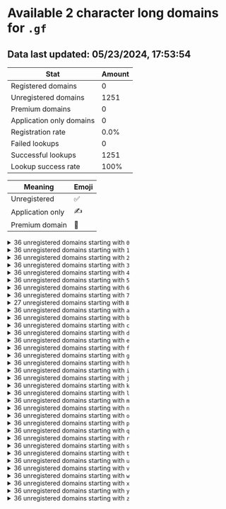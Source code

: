 # Available 2 character long domains for `.gf`

## Data last updated: 05/23/2024, 17:53:54

|Stat|Amount|
|--|--|
|Registered domains|0|
|Unregistered domains|1251|
|Premium domains|0|
|Application only domains|0|
|Registration rate|0.0%|
|Failed lookups|0|
|Successful lookups|1251|
|Lookup success rate|100%|


|Meaning|Emoji|
|--|--|
|Unregistered|:white_check_mark:|
|Application only|:writing_hand:|
|Premium domain|:gem:|

<details>
<summary>36 unregistered domains starting with <bold><code>0</code></bold></summary>

|Type|Domain|
|--|--|
|:white_check_mark:|`00.gf`|
|:white_check_mark:|`01.gf`|
|:white_check_mark:|`02.gf`|
|:white_check_mark:|`03.gf`|
|:white_check_mark:|`04.gf`|
|:white_check_mark:|`05.gf`|
|:white_check_mark:|`06.gf`|
|:white_check_mark:|`07.gf`|
|:white_check_mark:|`08.gf`|
|:white_check_mark:|`09.gf`|
|:white_check_mark:|`0a.gf`|
|:white_check_mark:|`0b.gf`|
|:white_check_mark:|`0c.gf`|
|:white_check_mark:|`0d.gf`|
|:white_check_mark:|`0e.gf`|
|:white_check_mark:|`0f.gf`|
|:white_check_mark:|`0g.gf`|
|:white_check_mark:|`0h.gf`|
|:white_check_mark:|`0i.gf`|
|:white_check_mark:|`0j.gf`|
|:white_check_mark:|`0k.gf`|
|:white_check_mark:|`0l.gf`|
|:white_check_mark:|`0m.gf`|
|:white_check_mark:|`0n.gf`|
|:white_check_mark:|`0o.gf`|
|:white_check_mark:|`0p.gf`|
|:white_check_mark:|`0q.gf`|
|:white_check_mark:|`0r.gf`|
|:white_check_mark:|`0s.gf`|
|:white_check_mark:|`0t.gf`|
|:white_check_mark:|`0u.gf`|
|:white_check_mark:|`0v.gf`|
|:white_check_mark:|`0w.gf`|
|:white_check_mark:|`0x.gf`|
|:white_check_mark:|`0y.gf`|
|:white_check_mark:|`0z.gf`|
</details>
<details>
<summary>36 unregistered domains starting with <bold><code>1</code></bold></summary>

|Type|Domain|
|--|--|
|:white_check_mark:|`10.gf`|
|:white_check_mark:|`11.gf`|
|:white_check_mark:|`12.gf`|
|:white_check_mark:|`13.gf`|
|:white_check_mark:|`14.gf`|
|:white_check_mark:|`15.gf`|
|:white_check_mark:|`16.gf`|
|:white_check_mark:|`17.gf`|
|:white_check_mark:|`18.gf`|
|:white_check_mark:|`19.gf`|
|:white_check_mark:|`1a.gf`|
|:white_check_mark:|`1b.gf`|
|:white_check_mark:|`1c.gf`|
|:white_check_mark:|`1d.gf`|
|:white_check_mark:|`1e.gf`|
|:white_check_mark:|`1f.gf`|
|:white_check_mark:|`1g.gf`|
|:white_check_mark:|`1h.gf`|
|:white_check_mark:|`1i.gf`|
|:white_check_mark:|`1j.gf`|
|:white_check_mark:|`1k.gf`|
|:white_check_mark:|`1l.gf`|
|:white_check_mark:|`1m.gf`|
|:white_check_mark:|`1n.gf`|
|:white_check_mark:|`1o.gf`|
|:white_check_mark:|`1p.gf`|
|:white_check_mark:|`1q.gf`|
|:white_check_mark:|`1r.gf`|
|:white_check_mark:|`1s.gf`|
|:white_check_mark:|`1t.gf`|
|:white_check_mark:|`1u.gf`|
|:white_check_mark:|`1v.gf`|
|:white_check_mark:|`1w.gf`|
|:white_check_mark:|`1x.gf`|
|:white_check_mark:|`1y.gf`|
|:white_check_mark:|`1z.gf`|
</details>
<details>
<summary>36 unregistered domains starting with <bold><code>2</code></bold></summary>

|Type|Domain|
|--|--|
|:white_check_mark:|`20.gf`|
|:white_check_mark:|`21.gf`|
|:white_check_mark:|`22.gf`|
|:white_check_mark:|`23.gf`|
|:white_check_mark:|`24.gf`|
|:white_check_mark:|`25.gf`|
|:white_check_mark:|`26.gf`|
|:white_check_mark:|`27.gf`|
|:white_check_mark:|`28.gf`|
|:white_check_mark:|`29.gf`|
|:white_check_mark:|`2a.gf`|
|:white_check_mark:|`2b.gf`|
|:white_check_mark:|`2c.gf`|
|:white_check_mark:|`2d.gf`|
|:white_check_mark:|`2e.gf`|
|:white_check_mark:|`2f.gf`|
|:white_check_mark:|`2g.gf`|
|:white_check_mark:|`2h.gf`|
|:white_check_mark:|`2i.gf`|
|:white_check_mark:|`2j.gf`|
|:white_check_mark:|`2k.gf`|
|:white_check_mark:|`2l.gf`|
|:white_check_mark:|`2m.gf`|
|:white_check_mark:|`2n.gf`|
|:white_check_mark:|`2o.gf`|
|:white_check_mark:|`2p.gf`|
|:white_check_mark:|`2q.gf`|
|:white_check_mark:|`2r.gf`|
|:white_check_mark:|`2s.gf`|
|:white_check_mark:|`2t.gf`|
|:white_check_mark:|`2u.gf`|
|:white_check_mark:|`2v.gf`|
|:white_check_mark:|`2w.gf`|
|:white_check_mark:|`2x.gf`|
|:white_check_mark:|`2y.gf`|
|:white_check_mark:|`2z.gf`|
</details>
<details>
<summary>36 unregistered domains starting with <bold><code>3</code></bold></summary>

|Type|Domain|
|--|--|
|:white_check_mark:|`30.gf`|
|:white_check_mark:|`31.gf`|
|:white_check_mark:|`32.gf`|
|:white_check_mark:|`33.gf`|
|:white_check_mark:|`34.gf`|
|:white_check_mark:|`35.gf`|
|:white_check_mark:|`36.gf`|
|:white_check_mark:|`37.gf`|
|:white_check_mark:|`38.gf`|
|:white_check_mark:|`39.gf`|
|:white_check_mark:|`3a.gf`|
|:white_check_mark:|`3b.gf`|
|:white_check_mark:|`3c.gf`|
|:white_check_mark:|`3d.gf`|
|:white_check_mark:|`3e.gf`|
|:white_check_mark:|`3f.gf`|
|:white_check_mark:|`3g.gf`|
|:white_check_mark:|`3h.gf`|
|:white_check_mark:|`3i.gf`|
|:white_check_mark:|`3j.gf`|
|:white_check_mark:|`3k.gf`|
|:white_check_mark:|`3l.gf`|
|:white_check_mark:|`3m.gf`|
|:white_check_mark:|`3n.gf`|
|:white_check_mark:|`3o.gf`|
|:white_check_mark:|`3p.gf`|
|:white_check_mark:|`3q.gf`|
|:white_check_mark:|`3r.gf`|
|:white_check_mark:|`3s.gf`|
|:white_check_mark:|`3t.gf`|
|:white_check_mark:|`3u.gf`|
|:white_check_mark:|`3v.gf`|
|:white_check_mark:|`3w.gf`|
|:white_check_mark:|`3x.gf`|
|:white_check_mark:|`3y.gf`|
|:white_check_mark:|`3z.gf`|
</details>
<details>
<summary>36 unregistered domains starting with <bold><code>4</code></bold></summary>

|Type|Domain|
|--|--|
|:white_check_mark:|`40.gf`|
|:white_check_mark:|`41.gf`|
|:white_check_mark:|`42.gf`|
|:white_check_mark:|`43.gf`|
|:white_check_mark:|`44.gf`|
|:white_check_mark:|`45.gf`|
|:white_check_mark:|`46.gf`|
|:white_check_mark:|`47.gf`|
|:white_check_mark:|`48.gf`|
|:white_check_mark:|`49.gf`|
|:white_check_mark:|`4a.gf`|
|:white_check_mark:|`4b.gf`|
|:white_check_mark:|`4c.gf`|
|:white_check_mark:|`4d.gf`|
|:white_check_mark:|`4e.gf`|
|:white_check_mark:|`4f.gf`|
|:white_check_mark:|`4g.gf`|
|:white_check_mark:|`4h.gf`|
|:white_check_mark:|`4i.gf`|
|:white_check_mark:|`4j.gf`|
|:white_check_mark:|`4k.gf`|
|:white_check_mark:|`4l.gf`|
|:white_check_mark:|`4m.gf`|
|:white_check_mark:|`4n.gf`|
|:white_check_mark:|`4o.gf`|
|:white_check_mark:|`4p.gf`|
|:white_check_mark:|`4q.gf`|
|:white_check_mark:|`4r.gf`|
|:white_check_mark:|`4s.gf`|
|:white_check_mark:|`4t.gf`|
|:white_check_mark:|`4u.gf`|
|:white_check_mark:|`4v.gf`|
|:white_check_mark:|`4w.gf`|
|:white_check_mark:|`4x.gf`|
|:white_check_mark:|`4y.gf`|
|:white_check_mark:|`4z.gf`|
</details>
<details>
<summary>36 unregistered domains starting with <bold><code>5</code></bold></summary>

|Type|Domain|
|--|--|
|:white_check_mark:|`50.gf`|
|:white_check_mark:|`51.gf`|
|:white_check_mark:|`52.gf`|
|:white_check_mark:|`53.gf`|
|:white_check_mark:|`54.gf`|
|:white_check_mark:|`55.gf`|
|:white_check_mark:|`56.gf`|
|:white_check_mark:|`57.gf`|
|:white_check_mark:|`58.gf`|
|:white_check_mark:|`59.gf`|
|:white_check_mark:|`5a.gf`|
|:white_check_mark:|`5b.gf`|
|:white_check_mark:|`5c.gf`|
|:white_check_mark:|`5d.gf`|
|:white_check_mark:|`5e.gf`|
|:white_check_mark:|`5f.gf`|
|:white_check_mark:|`5g.gf`|
|:white_check_mark:|`5h.gf`|
|:white_check_mark:|`5i.gf`|
|:white_check_mark:|`5j.gf`|
|:white_check_mark:|`5k.gf`|
|:white_check_mark:|`5l.gf`|
|:white_check_mark:|`5m.gf`|
|:white_check_mark:|`5n.gf`|
|:white_check_mark:|`5o.gf`|
|:white_check_mark:|`5p.gf`|
|:white_check_mark:|`5q.gf`|
|:white_check_mark:|`5r.gf`|
|:white_check_mark:|`5s.gf`|
|:white_check_mark:|`5t.gf`|
|:white_check_mark:|`5u.gf`|
|:white_check_mark:|`5v.gf`|
|:white_check_mark:|`5w.gf`|
|:white_check_mark:|`5x.gf`|
|:white_check_mark:|`5y.gf`|
|:white_check_mark:|`5z.gf`|
</details>
<details>
<summary>36 unregistered domains starting with <bold><code>6</code></bold></summary>

|Type|Domain|
|--|--|
|:white_check_mark:|`60.gf`|
|:white_check_mark:|`61.gf`|
|:white_check_mark:|`62.gf`|
|:white_check_mark:|`63.gf`|
|:white_check_mark:|`64.gf`|
|:white_check_mark:|`65.gf`|
|:white_check_mark:|`66.gf`|
|:white_check_mark:|`67.gf`|
|:white_check_mark:|`68.gf`|
|:white_check_mark:|`69.gf`|
|:white_check_mark:|`6a.gf`|
|:white_check_mark:|`6b.gf`|
|:white_check_mark:|`6c.gf`|
|:white_check_mark:|`6d.gf`|
|:white_check_mark:|`6e.gf`|
|:white_check_mark:|`6f.gf`|
|:white_check_mark:|`6g.gf`|
|:white_check_mark:|`6h.gf`|
|:white_check_mark:|`6i.gf`|
|:white_check_mark:|`6j.gf`|
|:white_check_mark:|`6k.gf`|
|:white_check_mark:|`6l.gf`|
|:white_check_mark:|`6m.gf`|
|:white_check_mark:|`6n.gf`|
|:white_check_mark:|`6o.gf`|
|:white_check_mark:|`6p.gf`|
|:white_check_mark:|`6q.gf`|
|:white_check_mark:|`6r.gf`|
|:white_check_mark:|`6s.gf`|
|:white_check_mark:|`6t.gf`|
|:white_check_mark:|`6u.gf`|
|:white_check_mark:|`6v.gf`|
|:white_check_mark:|`6w.gf`|
|:white_check_mark:|`6x.gf`|
|:white_check_mark:|`6y.gf`|
|:white_check_mark:|`6z.gf`|
</details>
<details>
<summary>36 unregistered domains starting with <bold><code>7</code></bold></summary>

|Type|Domain|
|--|--|
|:white_check_mark:|`70.gf`|
|:white_check_mark:|`71.gf`|
|:white_check_mark:|`72.gf`|
|:white_check_mark:|`73.gf`|
|:white_check_mark:|`74.gf`|
|:white_check_mark:|`75.gf`|
|:white_check_mark:|`76.gf`|
|:white_check_mark:|`77.gf`|
|:white_check_mark:|`78.gf`|
|:white_check_mark:|`79.gf`|
|:white_check_mark:|`7a.gf`|
|:white_check_mark:|`7b.gf`|
|:white_check_mark:|`7c.gf`|
|:white_check_mark:|`7d.gf`|
|:white_check_mark:|`7e.gf`|
|:white_check_mark:|`7f.gf`|
|:white_check_mark:|`7g.gf`|
|:white_check_mark:|`7h.gf`|
|:white_check_mark:|`7i.gf`|
|:white_check_mark:|`7j.gf`|
|:white_check_mark:|`7k.gf`|
|:white_check_mark:|`7l.gf`|
|:white_check_mark:|`7m.gf`|
|:white_check_mark:|`7n.gf`|
|:white_check_mark:|`7o.gf`|
|:white_check_mark:|`7p.gf`|
|:white_check_mark:|`7q.gf`|
|:white_check_mark:|`7r.gf`|
|:white_check_mark:|`7s.gf`|
|:white_check_mark:|`7t.gf`|
|:white_check_mark:|`7u.gf`|
|:white_check_mark:|`7v.gf`|
|:white_check_mark:|`7w.gf`|
|:white_check_mark:|`7x.gf`|
|:white_check_mark:|`7y.gf`|
|:white_check_mark:|`7z.gf`|
</details>
<details>
<summary>27 unregistered domains starting with <bold><code>8</code></bold></summary>

|Type|Domain|
|--|--|
|:white_check_mark:|`80.gf`|
|:white_check_mark:|`8a.gf`|
|:white_check_mark:|`8b.gf`|
|:white_check_mark:|`8c.gf`|
|:white_check_mark:|`8d.gf`|
|:white_check_mark:|`8e.gf`|
|:white_check_mark:|`8f.gf`|
|:white_check_mark:|`8g.gf`|
|:white_check_mark:|`8h.gf`|
|:white_check_mark:|`8i.gf`|
|:white_check_mark:|`8j.gf`|
|:white_check_mark:|`8k.gf`|
|:white_check_mark:|`8l.gf`|
|:white_check_mark:|`8m.gf`|
|:white_check_mark:|`8n.gf`|
|:white_check_mark:|`8o.gf`|
|:white_check_mark:|`8p.gf`|
|:white_check_mark:|`8q.gf`|
|:white_check_mark:|`8r.gf`|
|:white_check_mark:|`8s.gf`|
|:white_check_mark:|`8t.gf`|
|:white_check_mark:|`8u.gf`|
|:white_check_mark:|`8v.gf`|
|:white_check_mark:|`8w.gf`|
|:white_check_mark:|`8x.gf`|
|:white_check_mark:|`8y.gf`|
|:white_check_mark:|`8z.gf`|
</details>
<details>
<summary>36 unregistered domains starting with <bold><code>a</code></bold></summary>

|Type|Domain|
|--|--|
|:white_check_mark:|`a0.gf`|
|:white_check_mark:|`a1.gf`|
|:white_check_mark:|`a2.gf`|
|:white_check_mark:|`a3.gf`|
|:white_check_mark:|`a4.gf`|
|:white_check_mark:|`a5.gf`|
|:white_check_mark:|`a6.gf`|
|:white_check_mark:|`a7.gf`|
|:white_check_mark:|`a8.gf`|
|:white_check_mark:|`a9.gf`|
|:white_check_mark:|`aa.gf`|
|:white_check_mark:|`ab.gf`|
|:white_check_mark:|`ac.gf`|
|:white_check_mark:|`ad.gf`|
|:white_check_mark:|`ae.gf`|
|:white_check_mark:|`af.gf`|
|:white_check_mark:|`ag.gf`|
|:white_check_mark:|`ah.gf`|
|:white_check_mark:|`ai.gf`|
|:white_check_mark:|`aj.gf`|
|:white_check_mark:|`ak.gf`|
|:white_check_mark:|`al.gf`|
|:white_check_mark:|`am.gf`|
|:white_check_mark:|`an.gf`|
|:white_check_mark:|`ao.gf`|
|:white_check_mark:|`ap.gf`|
|:white_check_mark:|`aq.gf`|
|:white_check_mark:|`ar.gf`|
|:white_check_mark:|`as.gf`|
|:white_check_mark:|`at.gf`|
|:white_check_mark:|`au.gf`|
|:white_check_mark:|`av.gf`|
|:white_check_mark:|`aw.gf`|
|:white_check_mark:|`ax.gf`|
|:white_check_mark:|`ay.gf`|
|:white_check_mark:|`az.gf`|
</details>
<details>
<summary>36 unregistered domains starting with <bold><code>b</code></bold></summary>

|Type|Domain|
|--|--|
|:white_check_mark:|`b0.gf`|
|:white_check_mark:|`b1.gf`|
|:white_check_mark:|`b2.gf`|
|:white_check_mark:|`b3.gf`|
|:white_check_mark:|`b4.gf`|
|:white_check_mark:|`b5.gf`|
|:white_check_mark:|`b6.gf`|
|:white_check_mark:|`b7.gf`|
|:white_check_mark:|`b8.gf`|
|:white_check_mark:|`b9.gf`|
|:white_check_mark:|`ba.gf`|
|:white_check_mark:|`bb.gf`|
|:white_check_mark:|`bc.gf`|
|:white_check_mark:|`bd.gf`|
|:white_check_mark:|`be.gf`|
|:white_check_mark:|`bf.gf`|
|:white_check_mark:|`bg.gf`|
|:white_check_mark:|`bh.gf`|
|:white_check_mark:|`bi.gf`|
|:white_check_mark:|`bj.gf`|
|:white_check_mark:|`bk.gf`|
|:white_check_mark:|`bl.gf`|
|:white_check_mark:|`bm.gf`|
|:white_check_mark:|`bn.gf`|
|:white_check_mark:|`bo.gf`|
|:white_check_mark:|`bp.gf`|
|:white_check_mark:|`bq.gf`|
|:white_check_mark:|`br.gf`|
|:white_check_mark:|`bs.gf`|
|:white_check_mark:|`bt.gf`|
|:white_check_mark:|`bu.gf`|
|:white_check_mark:|`bv.gf`|
|:white_check_mark:|`bw.gf`|
|:white_check_mark:|`bx.gf`|
|:white_check_mark:|`by.gf`|
|:white_check_mark:|`bz.gf`|
</details>
<details>
<summary>36 unregistered domains starting with <bold><code>c</code></bold></summary>

|Type|Domain|
|--|--|
|:white_check_mark:|`c0.gf`|
|:white_check_mark:|`c1.gf`|
|:white_check_mark:|`c2.gf`|
|:white_check_mark:|`c3.gf`|
|:white_check_mark:|`c4.gf`|
|:white_check_mark:|`c5.gf`|
|:white_check_mark:|`c6.gf`|
|:white_check_mark:|`c7.gf`|
|:white_check_mark:|`c8.gf`|
|:white_check_mark:|`c9.gf`|
|:white_check_mark:|`ca.gf`|
|:white_check_mark:|`cb.gf`|
|:white_check_mark:|`cc.gf`|
|:white_check_mark:|`cd.gf`|
|:white_check_mark:|`ce.gf`|
|:white_check_mark:|`cf.gf`|
|:white_check_mark:|`cg.gf`|
|:white_check_mark:|`ch.gf`|
|:white_check_mark:|`ci.gf`|
|:white_check_mark:|`cj.gf`|
|:white_check_mark:|`ck.gf`|
|:white_check_mark:|`cl.gf`|
|:white_check_mark:|`cm.gf`|
|:white_check_mark:|`cn.gf`|
|:white_check_mark:|`co.gf`|
|:white_check_mark:|`cp.gf`|
|:white_check_mark:|`cq.gf`|
|:white_check_mark:|`cr.gf`|
|:white_check_mark:|`cs.gf`|
|:white_check_mark:|`ct.gf`|
|:white_check_mark:|`cu.gf`|
|:white_check_mark:|`cv.gf`|
|:white_check_mark:|`cw.gf`|
|:white_check_mark:|`cx.gf`|
|:white_check_mark:|`cy.gf`|
|:white_check_mark:|`cz.gf`|
</details>
<details>
<summary>36 unregistered domains starting with <bold><code>d</code></bold></summary>

|Type|Domain|
|--|--|
|:white_check_mark:|`d0.gf`|
|:white_check_mark:|`d1.gf`|
|:white_check_mark:|`d2.gf`|
|:white_check_mark:|`d3.gf`|
|:white_check_mark:|`d4.gf`|
|:white_check_mark:|`d5.gf`|
|:white_check_mark:|`d6.gf`|
|:white_check_mark:|`d7.gf`|
|:white_check_mark:|`d8.gf`|
|:white_check_mark:|`d9.gf`|
|:white_check_mark:|`da.gf`|
|:white_check_mark:|`db.gf`|
|:white_check_mark:|`dc.gf`|
|:white_check_mark:|`dd.gf`|
|:white_check_mark:|`de.gf`|
|:white_check_mark:|`df.gf`|
|:white_check_mark:|`dg.gf`|
|:white_check_mark:|`dh.gf`|
|:white_check_mark:|`di.gf`|
|:white_check_mark:|`dj.gf`|
|:white_check_mark:|`dk.gf`|
|:white_check_mark:|`dl.gf`|
|:white_check_mark:|`dm.gf`|
|:white_check_mark:|`dn.gf`|
|:white_check_mark:|`do.gf`|
|:white_check_mark:|`dp.gf`|
|:white_check_mark:|`dq.gf`|
|:white_check_mark:|`dr.gf`|
|:white_check_mark:|`ds.gf`|
|:white_check_mark:|`dt.gf`|
|:white_check_mark:|`du.gf`|
|:white_check_mark:|`dv.gf`|
|:white_check_mark:|`dw.gf`|
|:white_check_mark:|`dx.gf`|
|:white_check_mark:|`dy.gf`|
|:white_check_mark:|`dz.gf`|
</details>
<details>
<summary>36 unregistered domains starting with <bold><code>e</code></bold></summary>

|Type|Domain|
|--|--|
|:white_check_mark:|`e0.gf`|
|:white_check_mark:|`e1.gf`|
|:white_check_mark:|`e2.gf`|
|:white_check_mark:|`e3.gf`|
|:white_check_mark:|`e4.gf`|
|:white_check_mark:|`e5.gf`|
|:white_check_mark:|`e6.gf`|
|:white_check_mark:|`e7.gf`|
|:white_check_mark:|`e8.gf`|
|:white_check_mark:|`e9.gf`|
|:white_check_mark:|`ea.gf`|
|:white_check_mark:|`eb.gf`|
|:white_check_mark:|`ec.gf`|
|:white_check_mark:|`ed.gf`|
|:white_check_mark:|`ee.gf`|
|:white_check_mark:|`ef.gf`|
|:white_check_mark:|`eg.gf`|
|:white_check_mark:|`eh.gf`|
|:white_check_mark:|`ei.gf`|
|:white_check_mark:|`ej.gf`|
|:white_check_mark:|`ek.gf`|
|:white_check_mark:|`el.gf`|
|:white_check_mark:|`em.gf`|
|:white_check_mark:|`en.gf`|
|:white_check_mark:|`eo.gf`|
|:white_check_mark:|`ep.gf`|
|:white_check_mark:|`eq.gf`|
|:white_check_mark:|`er.gf`|
|:white_check_mark:|`es.gf`|
|:white_check_mark:|`et.gf`|
|:white_check_mark:|`eu.gf`|
|:white_check_mark:|`ev.gf`|
|:white_check_mark:|`ew.gf`|
|:white_check_mark:|`ex.gf`|
|:white_check_mark:|`ey.gf`|
|:white_check_mark:|`ez.gf`|
</details>
<details>
<summary>36 unregistered domains starting with <bold><code>f</code></bold></summary>

|Type|Domain|
|--|--|
|:white_check_mark:|`f0.gf`|
|:white_check_mark:|`f1.gf`|
|:white_check_mark:|`f2.gf`|
|:white_check_mark:|`f3.gf`|
|:white_check_mark:|`f4.gf`|
|:white_check_mark:|`f5.gf`|
|:white_check_mark:|`f6.gf`|
|:white_check_mark:|`f7.gf`|
|:white_check_mark:|`f8.gf`|
|:white_check_mark:|`f9.gf`|
|:white_check_mark:|`fa.gf`|
|:white_check_mark:|`fb.gf`|
|:white_check_mark:|`fc.gf`|
|:white_check_mark:|`fd.gf`|
|:white_check_mark:|`fe.gf`|
|:white_check_mark:|`ff.gf`|
|:white_check_mark:|`fg.gf`|
|:white_check_mark:|`fh.gf`|
|:white_check_mark:|`fi.gf`|
|:white_check_mark:|`fj.gf`|
|:white_check_mark:|`fk.gf`|
|:white_check_mark:|`fl.gf`|
|:white_check_mark:|`fm.gf`|
|:white_check_mark:|`fn.gf`|
|:white_check_mark:|`fo.gf`|
|:white_check_mark:|`fp.gf`|
|:white_check_mark:|`fq.gf`|
|:white_check_mark:|`fr.gf`|
|:white_check_mark:|`fs.gf`|
|:white_check_mark:|`ft.gf`|
|:white_check_mark:|`fu.gf`|
|:white_check_mark:|`fv.gf`|
|:white_check_mark:|`fw.gf`|
|:white_check_mark:|`fx.gf`|
|:white_check_mark:|`fy.gf`|
|:white_check_mark:|`fz.gf`|
</details>
<details>
<summary>36 unregistered domains starting with <bold><code>g</code></bold></summary>

|Type|Domain|
|--|--|
|:white_check_mark:|`g0.gf`|
|:white_check_mark:|`g1.gf`|
|:white_check_mark:|`g2.gf`|
|:white_check_mark:|`g3.gf`|
|:white_check_mark:|`g4.gf`|
|:white_check_mark:|`g5.gf`|
|:white_check_mark:|`g6.gf`|
|:white_check_mark:|`g7.gf`|
|:white_check_mark:|`g8.gf`|
|:white_check_mark:|`g9.gf`|
|:white_check_mark:|`ga.gf`|
|:white_check_mark:|`gb.gf`|
|:white_check_mark:|`gc.gf`|
|:white_check_mark:|`gd.gf`|
|:white_check_mark:|`ge.gf`|
|:white_check_mark:|`gf.gf`|
|:white_check_mark:|`gg.gf`|
|:white_check_mark:|`gh.gf`|
|:white_check_mark:|`gi.gf`|
|:white_check_mark:|`gj.gf`|
|:white_check_mark:|`gk.gf`|
|:white_check_mark:|`gl.gf`|
|:white_check_mark:|`gm.gf`|
|:white_check_mark:|`gn.gf`|
|:white_check_mark:|`go.gf`|
|:white_check_mark:|`gp.gf`|
|:white_check_mark:|`gq.gf`|
|:white_check_mark:|`gr.gf`|
|:white_check_mark:|`gs.gf`|
|:white_check_mark:|`gt.gf`|
|:white_check_mark:|`gu.gf`|
|:white_check_mark:|`gv.gf`|
|:white_check_mark:|`gw.gf`|
|:white_check_mark:|`gx.gf`|
|:white_check_mark:|`gy.gf`|
|:white_check_mark:|`gz.gf`|
</details>
<details>
<summary>36 unregistered domains starting with <bold><code>h</code></bold></summary>

|Type|Domain|
|--|--|
|:white_check_mark:|`h0.gf`|
|:white_check_mark:|`h1.gf`|
|:white_check_mark:|`h2.gf`|
|:white_check_mark:|`h3.gf`|
|:white_check_mark:|`h4.gf`|
|:white_check_mark:|`h5.gf`|
|:white_check_mark:|`h6.gf`|
|:white_check_mark:|`h7.gf`|
|:white_check_mark:|`h8.gf`|
|:white_check_mark:|`h9.gf`|
|:white_check_mark:|`ha.gf`|
|:white_check_mark:|`hb.gf`|
|:white_check_mark:|`hc.gf`|
|:white_check_mark:|`hd.gf`|
|:white_check_mark:|`he.gf`|
|:white_check_mark:|`hf.gf`|
|:white_check_mark:|`hg.gf`|
|:white_check_mark:|`hh.gf`|
|:white_check_mark:|`hi.gf`|
|:white_check_mark:|`hj.gf`|
|:white_check_mark:|`hk.gf`|
|:white_check_mark:|`hl.gf`|
|:white_check_mark:|`hm.gf`|
|:white_check_mark:|`hn.gf`|
|:white_check_mark:|`ho.gf`|
|:white_check_mark:|`hp.gf`|
|:white_check_mark:|`hq.gf`|
|:white_check_mark:|`hr.gf`|
|:white_check_mark:|`hs.gf`|
|:white_check_mark:|`ht.gf`|
|:white_check_mark:|`hu.gf`|
|:white_check_mark:|`hv.gf`|
|:white_check_mark:|`hw.gf`|
|:white_check_mark:|`hx.gf`|
|:white_check_mark:|`hy.gf`|
|:white_check_mark:|`hz.gf`|
</details>
<details>
<summary>36 unregistered domains starting with <bold><code>i</code></bold></summary>

|Type|Domain|
|--|--|
|:white_check_mark:|`i0.gf`|
|:white_check_mark:|`i1.gf`|
|:white_check_mark:|`i2.gf`|
|:white_check_mark:|`i3.gf`|
|:white_check_mark:|`i4.gf`|
|:white_check_mark:|`i5.gf`|
|:white_check_mark:|`i6.gf`|
|:white_check_mark:|`i7.gf`|
|:white_check_mark:|`i8.gf`|
|:white_check_mark:|`i9.gf`|
|:white_check_mark:|`ia.gf`|
|:white_check_mark:|`ib.gf`|
|:white_check_mark:|`ic.gf`|
|:white_check_mark:|`id.gf`|
|:white_check_mark:|`ie.gf`|
|:white_check_mark:|`if.gf`|
|:white_check_mark:|`ig.gf`|
|:white_check_mark:|`ih.gf`|
|:white_check_mark:|`ii.gf`|
|:white_check_mark:|`ij.gf`|
|:white_check_mark:|`ik.gf`|
|:white_check_mark:|`il.gf`|
|:white_check_mark:|`im.gf`|
|:white_check_mark:|`in.gf`|
|:white_check_mark:|`io.gf`|
|:white_check_mark:|`ip.gf`|
|:white_check_mark:|`iq.gf`|
|:white_check_mark:|`ir.gf`|
|:white_check_mark:|`is.gf`|
|:white_check_mark:|`it.gf`|
|:white_check_mark:|`iu.gf`|
|:white_check_mark:|`iv.gf`|
|:white_check_mark:|`iw.gf`|
|:white_check_mark:|`ix.gf`|
|:white_check_mark:|`iy.gf`|
|:white_check_mark:|`iz.gf`|
</details>
<details>
<summary>36 unregistered domains starting with <bold><code>j</code></bold></summary>

|Type|Domain|
|--|--|
|:white_check_mark:|`j0.gf`|
|:white_check_mark:|`j1.gf`|
|:white_check_mark:|`j2.gf`|
|:white_check_mark:|`j3.gf`|
|:white_check_mark:|`j4.gf`|
|:white_check_mark:|`j5.gf`|
|:white_check_mark:|`j6.gf`|
|:white_check_mark:|`j7.gf`|
|:white_check_mark:|`j8.gf`|
|:white_check_mark:|`j9.gf`|
|:white_check_mark:|`ja.gf`|
|:white_check_mark:|`jb.gf`|
|:white_check_mark:|`jc.gf`|
|:white_check_mark:|`jd.gf`|
|:white_check_mark:|`je.gf`|
|:white_check_mark:|`jf.gf`|
|:white_check_mark:|`jg.gf`|
|:white_check_mark:|`jh.gf`|
|:white_check_mark:|`ji.gf`|
|:white_check_mark:|`jj.gf`|
|:white_check_mark:|`jk.gf`|
|:white_check_mark:|`jl.gf`|
|:white_check_mark:|`jm.gf`|
|:white_check_mark:|`jn.gf`|
|:white_check_mark:|`jo.gf`|
|:white_check_mark:|`jp.gf`|
|:white_check_mark:|`jq.gf`|
|:white_check_mark:|`jr.gf`|
|:white_check_mark:|`js.gf`|
|:white_check_mark:|`jt.gf`|
|:white_check_mark:|`ju.gf`|
|:white_check_mark:|`jv.gf`|
|:white_check_mark:|`jw.gf`|
|:white_check_mark:|`jx.gf`|
|:white_check_mark:|`jy.gf`|
|:white_check_mark:|`jz.gf`|
</details>
<details>
<summary>36 unregistered domains starting with <bold><code>k</code></bold></summary>

|Type|Domain|
|--|--|
|:white_check_mark:|`k0.gf`|
|:white_check_mark:|`k1.gf`|
|:white_check_mark:|`k2.gf`|
|:white_check_mark:|`k3.gf`|
|:white_check_mark:|`k4.gf`|
|:white_check_mark:|`k5.gf`|
|:white_check_mark:|`k6.gf`|
|:white_check_mark:|`k7.gf`|
|:white_check_mark:|`k8.gf`|
|:white_check_mark:|`k9.gf`|
|:white_check_mark:|`ka.gf`|
|:white_check_mark:|`kb.gf`|
|:white_check_mark:|`kc.gf`|
|:white_check_mark:|`kd.gf`|
|:white_check_mark:|`ke.gf`|
|:white_check_mark:|`kf.gf`|
|:white_check_mark:|`kg.gf`|
|:white_check_mark:|`kh.gf`|
|:white_check_mark:|`ki.gf`|
|:white_check_mark:|`kj.gf`|
|:white_check_mark:|`kk.gf`|
|:white_check_mark:|`kl.gf`|
|:white_check_mark:|`km.gf`|
|:white_check_mark:|`kn.gf`|
|:white_check_mark:|`ko.gf`|
|:white_check_mark:|`kp.gf`|
|:white_check_mark:|`kq.gf`|
|:white_check_mark:|`kr.gf`|
|:white_check_mark:|`ks.gf`|
|:white_check_mark:|`kt.gf`|
|:white_check_mark:|`ku.gf`|
|:white_check_mark:|`kv.gf`|
|:white_check_mark:|`kw.gf`|
|:white_check_mark:|`kx.gf`|
|:white_check_mark:|`ky.gf`|
|:white_check_mark:|`kz.gf`|
</details>
<details>
<summary>36 unregistered domains starting with <bold><code>l</code></bold></summary>

|Type|Domain|
|--|--|
|:white_check_mark:|`l0.gf`|
|:white_check_mark:|`l1.gf`|
|:white_check_mark:|`l2.gf`|
|:white_check_mark:|`l3.gf`|
|:white_check_mark:|`l4.gf`|
|:white_check_mark:|`l5.gf`|
|:white_check_mark:|`l6.gf`|
|:white_check_mark:|`l7.gf`|
|:white_check_mark:|`l8.gf`|
|:white_check_mark:|`l9.gf`|
|:white_check_mark:|`la.gf`|
|:white_check_mark:|`lb.gf`|
|:white_check_mark:|`lc.gf`|
|:white_check_mark:|`ld.gf`|
|:white_check_mark:|`le.gf`|
|:white_check_mark:|`lf.gf`|
|:white_check_mark:|`lg.gf`|
|:white_check_mark:|`lh.gf`|
|:white_check_mark:|`li.gf`|
|:white_check_mark:|`lj.gf`|
|:white_check_mark:|`lk.gf`|
|:white_check_mark:|`ll.gf`|
|:white_check_mark:|`lm.gf`|
|:white_check_mark:|`ln.gf`|
|:white_check_mark:|`lo.gf`|
|:white_check_mark:|`lp.gf`|
|:white_check_mark:|`lq.gf`|
|:white_check_mark:|`lr.gf`|
|:white_check_mark:|`ls.gf`|
|:white_check_mark:|`lt.gf`|
|:white_check_mark:|`lu.gf`|
|:white_check_mark:|`lv.gf`|
|:white_check_mark:|`lw.gf`|
|:white_check_mark:|`lx.gf`|
|:white_check_mark:|`ly.gf`|
|:white_check_mark:|`lz.gf`|
</details>
<details>
<summary>36 unregistered domains starting with <bold><code>m</code></bold></summary>

|Type|Domain|
|--|--|
|:white_check_mark:|`m0.gf`|
|:white_check_mark:|`m1.gf`|
|:white_check_mark:|`m2.gf`|
|:white_check_mark:|`m3.gf`|
|:white_check_mark:|`m4.gf`|
|:white_check_mark:|`m5.gf`|
|:white_check_mark:|`m6.gf`|
|:white_check_mark:|`m7.gf`|
|:white_check_mark:|`m8.gf`|
|:white_check_mark:|`m9.gf`|
|:white_check_mark:|`ma.gf`|
|:white_check_mark:|`mb.gf`|
|:white_check_mark:|`mc.gf`|
|:white_check_mark:|`md.gf`|
|:white_check_mark:|`me.gf`|
|:white_check_mark:|`mf.gf`|
|:white_check_mark:|`mg.gf`|
|:white_check_mark:|`mh.gf`|
|:white_check_mark:|`mi.gf`|
|:white_check_mark:|`mj.gf`|
|:white_check_mark:|`mk.gf`|
|:white_check_mark:|`ml.gf`|
|:white_check_mark:|`mm.gf`|
|:white_check_mark:|`mn.gf`|
|:white_check_mark:|`mo.gf`|
|:white_check_mark:|`mp.gf`|
|:white_check_mark:|`mq.gf`|
|:white_check_mark:|`mr.gf`|
|:white_check_mark:|`ms.gf`|
|:white_check_mark:|`mt.gf`|
|:white_check_mark:|`mu.gf`|
|:white_check_mark:|`mv.gf`|
|:white_check_mark:|`mw.gf`|
|:white_check_mark:|`mx.gf`|
|:white_check_mark:|`my.gf`|
|:white_check_mark:|`mz.gf`|
</details>
<details>
<summary>36 unregistered domains starting with <bold><code>n</code></bold></summary>

|Type|Domain|
|--|--|
|:white_check_mark:|`n0.gf`|
|:white_check_mark:|`n1.gf`|
|:white_check_mark:|`n2.gf`|
|:white_check_mark:|`n3.gf`|
|:white_check_mark:|`n4.gf`|
|:white_check_mark:|`n5.gf`|
|:white_check_mark:|`n6.gf`|
|:white_check_mark:|`n7.gf`|
|:white_check_mark:|`n8.gf`|
|:white_check_mark:|`n9.gf`|
|:white_check_mark:|`na.gf`|
|:white_check_mark:|`nb.gf`|
|:white_check_mark:|`nc.gf`|
|:white_check_mark:|`nd.gf`|
|:white_check_mark:|`ne.gf`|
|:white_check_mark:|`nf.gf`|
|:white_check_mark:|`ng.gf`|
|:white_check_mark:|`nh.gf`|
|:white_check_mark:|`ni.gf`|
|:white_check_mark:|`nj.gf`|
|:white_check_mark:|`nk.gf`|
|:white_check_mark:|`nl.gf`|
|:white_check_mark:|`nm.gf`|
|:white_check_mark:|`nn.gf`|
|:white_check_mark:|`no.gf`|
|:white_check_mark:|`np.gf`|
|:white_check_mark:|`nq.gf`|
|:white_check_mark:|`nr.gf`|
|:white_check_mark:|`ns.gf`|
|:white_check_mark:|`nt.gf`|
|:white_check_mark:|`nu.gf`|
|:white_check_mark:|`nv.gf`|
|:white_check_mark:|`nw.gf`|
|:white_check_mark:|`nx.gf`|
|:white_check_mark:|`ny.gf`|
|:white_check_mark:|`nz.gf`|
</details>
<details>
<summary>36 unregistered domains starting with <bold><code>o</code></bold></summary>

|Type|Domain|
|--|--|
|:white_check_mark:|`o0.gf`|
|:white_check_mark:|`o1.gf`|
|:white_check_mark:|`o2.gf`|
|:white_check_mark:|`o3.gf`|
|:white_check_mark:|`o4.gf`|
|:white_check_mark:|`o5.gf`|
|:white_check_mark:|`o6.gf`|
|:white_check_mark:|`o7.gf`|
|:white_check_mark:|`o8.gf`|
|:white_check_mark:|`o9.gf`|
|:white_check_mark:|`oa.gf`|
|:white_check_mark:|`ob.gf`|
|:white_check_mark:|`oc.gf`|
|:white_check_mark:|`od.gf`|
|:white_check_mark:|`oe.gf`|
|:white_check_mark:|`of.gf`|
|:white_check_mark:|`og.gf`|
|:white_check_mark:|`oh.gf`|
|:white_check_mark:|`oi.gf`|
|:white_check_mark:|`oj.gf`|
|:white_check_mark:|`ok.gf`|
|:white_check_mark:|`ol.gf`|
|:white_check_mark:|`om.gf`|
|:white_check_mark:|`on.gf`|
|:white_check_mark:|`oo.gf`|
|:white_check_mark:|`op.gf`|
|:white_check_mark:|`oq.gf`|
|:white_check_mark:|`or.gf`|
|:white_check_mark:|`os.gf`|
|:white_check_mark:|`ot.gf`|
|:white_check_mark:|`ou.gf`|
|:white_check_mark:|`ov.gf`|
|:white_check_mark:|`ow.gf`|
|:white_check_mark:|`ox.gf`|
|:white_check_mark:|`oy.gf`|
|:white_check_mark:|`oz.gf`|
</details>
<details>
<summary>36 unregistered domains starting with <bold><code>p</code></bold></summary>

|Type|Domain|
|--|--|
|:white_check_mark:|`p0.gf`|
|:white_check_mark:|`p1.gf`|
|:white_check_mark:|`p2.gf`|
|:white_check_mark:|`p3.gf`|
|:white_check_mark:|`p4.gf`|
|:white_check_mark:|`p5.gf`|
|:white_check_mark:|`p6.gf`|
|:white_check_mark:|`p7.gf`|
|:white_check_mark:|`p8.gf`|
|:white_check_mark:|`p9.gf`|
|:white_check_mark:|`pa.gf`|
|:white_check_mark:|`pb.gf`|
|:white_check_mark:|`pc.gf`|
|:white_check_mark:|`pd.gf`|
|:white_check_mark:|`pe.gf`|
|:white_check_mark:|`pf.gf`|
|:white_check_mark:|`pg.gf`|
|:white_check_mark:|`ph.gf`|
|:white_check_mark:|`pi.gf`|
|:white_check_mark:|`pj.gf`|
|:white_check_mark:|`pk.gf`|
|:white_check_mark:|`pl.gf`|
|:white_check_mark:|`pm.gf`|
|:white_check_mark:|`pn.gf`|
|:white_check_mark:|`po.gf`|
|:white_check_mark:|`pp.gf`|
|:white_check_mark:|`pq.gf`|
|:white_check_mark:|`pr.gf`|
|:white_check_mark:|`ps.gf`|
|:white_check_mark:|`pt.gf`|
|:white_check_mark:|`pu.gf`|
|:white_check_mark:|`pv.gf`|
|:white_check_mark:|`pw.gf`|
|:white_check_mark:|`px.gf`|
|:white_check_mark:|`py.gf`|
|:white_check_mark:|`pz.gf`|
</details>
<details>
<summary>36 unregistered domains starting with <bold><code>q</code></bold></summary>

|Type|Domain|
|--|--|
|:white_check_mark:|`q0.gf`|
|:white_check_mark:|`q1.gf`|
|:white_check_mark:|`q2.gf`|
|:white_check_mark:|`q3.gf`|
|:white_check_mark:|`q4.gf`|
|:white_check_mark:|`q5.gf`|
|:white_check_mark:|`q6.gf`|
|:white_check_mark:|`q7.gf`|
|:white_check_mark:|`q8.gf`|
|:white_check_mark:|`q9.gf`|
|:white_check_mark:|`qa.gf`|
|:white_check_mark:|`qb.gf`|
|:white_check_mark:|`qc.gf`|
|:white_check_mark:|`qd.gf`|
|:white_check_mark:|`qe.gf`|
|:white_check_mark:|`qf.gf`|
|:white_check_mark:|`qg.gf`|
|:white_check_mark:|`qh.gf`|
|:white_check_mark:|`qi.gf`|
|:white_check_mark:|`qj.gf`|
|:white_check_mark:|`qk.gf`|
|:white_check_mark:|`ql.gf`|
|:white_check_mark:|`qm.gf`|
|:white_check_mark:|`qn.gf`|
|:white_check_mark:|`qo.gf`|
|:white_check_mark:|`qp.gf`|
|:white_check_mark:|`qq.gf`|
|:white_check_mark:|`qr.gf`|
|:white_check_mark:|`qs.gf`|
|:white_check_mark:|`qt.gf`|
|:white_check_mark:|`qu.gf`|
|:white_check_mark:|`qv.gf`|
|:white_check_mark:|`qw.gf`|
|:white_check_mark:|`qx.gf`|
|:white_check_mark:|`qy.gf`|
|:white_check_mark:|`qz.gf`|
</details>
<details>
<summary>36 unregistered domains starting with <bold><code>r</code></bold></summary>

|Type|Domain|
|--|--|
|:white_check_mark:|`r0.gf`|
|:white_check_mark:|`r1.gf`|
|:white_check_mark:|`r2.gf`|
|:white_check_mark:|`r3.gf`|
|:white_check_mark:|`r4.gf`|
|:white_check_mark:|`r5.gf`|
|:white_check_mark:|`r6.gf`|
|:white_check_mark:|`r7.gf`|
|:white_check_mark:|`r8.gf`|
|:white_check_mark:|`r9.gf`|
|:white_check_mark:|`ra.gf`|
|:white_check_mark:|`rb.gf`|
|:white_check_mark:|`rc.gf`|
|:white_check_mark:|`rd.gf`|
|:white_check_mark:|`re.gf`|
|:white_check_mark:|`rf.gf`|
|:white_check_mark:|`rg.gf`|
|:white_check_mark:|`rh.gf`|
|:white_check_mark:|`ri.gf`|
|:white_check_mark:|`rj.gf`|
|:white_check_mark:|`rk.gf`|
|:white_check_mark:|`rl.gf`|
|:white_check_mark:|`rm.gf`|
|:white_check_mark:|`rn.gf`|
|:white_check_mark:|`ro.gf`|
|:white_check_mark:|`rp.gf`|
|:white_check_mark:|`rq.gf`|
|:white_check_mark:|`rr.gf`|
|:white_check_mark:|`rs.gf`|
|:white_check_mark:|`rt.gf`|
|:white_check_mark:|`ru.gf`|
|:white_check_mark:|`rv.gf`|
|:white_check_mark:|`rw.gf`|
|:white_check_mark:|`rx.gf`|
|:white_check_mark:|`ry.gf`|
|:white_check_mark:|`rz.gf`|
</details>
<details>
<summary>36 unregistered domains starting with <bold><code>s</code></bold></summary>

|Type|Domain|
|--|--|
|:white_check_mark:|`s0.gf`|
|:white_check_mark:|`s1.gf`|
|:white_check_mark:|`s2.gf`|
|:white_check_mark:|`s3.gf`|
|:white_check_mark:|`s4.gf`|
|:white_check_mark:|`s5.gf`|
|:white_check_mark:|`s6.gf`|
|:white_check_mark:|`s7.gf`|
|:white_check_mark:|`s8.gf`|
|:white_check_mark:|`s9.gf`|
|:white_check_mark:|`sa.gf`|
|:white_check_mark:|`sb.gf`|
|:white_check_mark:|`sc.gf`|
|:white_check_mark:|`sd.gf`|
|:white_check_mark:|`se.gf`|
|:white_check_mark:|`sf.gf`|
|:white_check_mark:|`sg.gf`|
|:white_check_mark:|`sh.gf`|
|:white_check_mark:|`si.gf`|
|:white_check_mark:|`sj.gf`|
|:white_check_mark:|`sk.gf`|
|:white_check_mark:|`sl.gf`|
|:white_check_mark:|`sm.gf`|
|:white_check_mark:|`sn.gf`|
|:white_check_mark:|`so.gf`|
|:white_check_mark:|`sp.gf`|
|:white_check_mark:|`sq.gf`|
|:white_check_mark:|`sr.gf`|
|:white_check_mark:|`ss.gf`|
|:white_check_mark:|`st.gf`|
|:white_check_mark:|`su.gf`|
|:white_check_mark:|`sv.gf`|
|:white_check_mark:|`sw.gf`|
|:white_check_mark:|`sx.gf`|
|:white_check_mark:|`sy.gf`|
|:white_check_mark:|`sz.gf`|
</details>
<details>
<summary>36 unregistered domains starting with <bold><code>t</code></bold></summary>

|Type|Domain|
|--|--|
|:white_check_mark:|`t0.gf`|
|:white_check_mark:|`t1.gf`|
|:white_check_mark:|`t2.gf`|
|:white_check_mark:|`t3.gf`|
|:white_check_mark:|`t4.gf`|
|:white_check_mark:|`t5.gf`|
|:white_check_mark:|`t6.gf`|
|:white_check_mark:|`t7.gf`|
|:white_check_mark:|`t8.gf`|
|:white_check_mark:|`t9.gf`|
|:white_check_mark:|`ta.gf`|
|:white_check_mark:|`tb.gf`|
|:white_check_mark:|`tc.gf`|
|:white_check_mark:|`td.gf`|
|:white_check_mark:|`te.gf`|
|:white_check_mark:|`tf.gf`|
|:white_check_mark:|`tg.gf`|
|:white_check_mark:|`th.gf`|
|:white_check_mark:|`ti.gf`|
|:white_check_mark:|`tj.gf`|
|:white_check_mark:|`tk.gf`|
|:white_check_mark:|`tl.gf`|
|:white_check_mark:|`tm.gf`|
|:white_check_mark:|`tn.gf`|
|:white_check_mark:|`to.gf`|
|:white_check_mark:|`tp.gf`|
|:white_check_mark:|`tq.gf`|
|:white_check_mark:|`tr.gf`|
|:white_check_mark:|`ts.gf`|
|:white_check_mark:|`tt.gf`|
|:white_check_mark:|`tu.gf`|
|:white_check_mark:|`tv.gf`|
|:white_check_mark:|`tw.gf`|
|:white_check_mark:|`tx.gf`|
|:white_check_mark:|`ty.gf`|
|:white_check_mark:|`tz.gf`|
</details>
<details>
<summary>36 unregistered domains starting with <bold><code>u</code></bold></summary>

|Type|Domain|
|--|--|
|:white_check_mark:|`u0.gf`|
|:white_check_mark:|`u1.gf`|
|:white_check_mark:|`u2.gf`|
|:white_check_mark:|`u3.gf`|
|:white_check_mark:|`u4.gf`|
|:white_check_mark:|`u5.gf`|
|:white_check_mark:|`u6.gf`|
|:white_check_mark:|`u7.gf`|
|:white_check_mark:|`u8.gf`|
|:white_check_mark:|`u9.gf`|
|:white_check_mark:|`ua.gf`|
|:white_check_mark:|`ub.gf`|
|:white_check_mark:|`uc.gf`|
|:white_check_mark:|`ud.gf`|
|:white_check_mark:|`ue.gf`|
|:white_check_mark:|`uf.gf`|
|:white_check_mark:|`ug.gf`|
|:white_check_mark:|`uh.gf`|
|:white_check_mark:|`ui.gf`|
|:white_check_mark:|`uj.gf`|
|:white_check_mark:|`uk.gf`|
|:white_check_mark:|`ul.gf`|
|:white_check_mark:|`um.gf`|
|:white_check_mark:|`un.gf`|
|:white_check_mark:|`uo.gf`|
|:white_check_mark:|`up.gf`|
|:white_check_mark:|`uq.gf`|
|:white_check_mark:|`ur.gf`|
|:white_check_mark:|`us.gf`|
|:white_check_mark:|`ut.gf`|
|:white_check_mark:|`uu.gf`|
|:white_check_mark:|`uv.gf`|
|:white_check_mark:|`uw.gf`|
|:white_check_mark:|`ux.gf`|
|:white_check_mark:|`uy.gf`|
|:white_check_mark:|`uz.gf`|
</details>
<details>
<summary>36 unregistered domains starting with <bold><code>v</code></bold></summary>

|Type|Domain|
|--|--|
|:white_check_mark:|`v0.gf`|
|:white_check_mark:|`v1.gf`|
|:white_check_mark:|`v2.gf`|
|:white_check_mark:|`v3.gf`|
|:white_check_mark:|`v4.gf`|
|:white_check_mark:|`v5.gf`|
|:white_check_mark:|`v6.gf`|
|:white_check_mark:|`v7.gf`|
|:white_check_mark:|`v8.gf`|
|:white_check_mark:|`v9.gf`|
|:white_check_mark:|`va.gf`|
|:white_check_mark:|`vb.gf`|
|:white_check_mark:|`vc.gf`|
|:white_check_mark:|`vd.gf`|
|:white_check_mark:|`ve.gf`|
|:white_check_mark:|`vf.gf`|
|:white_check_mark:|`vg.gf`|
|:white_check_mark:|`vh.gf`|
|:white_check_mark:|`vi.gf`|
|:white_check_mark:|`vj.gf`|
|:white_check_mark:|`vk.gf`|
|:white_check_mark:|`vl.gf`|
|:white_check_mark:|`vm.gf`|
|:white_check_mark:|`vn.gf`|
|:white_check_mark:|`vo.gf`|
|:white_check_mark:|`vp.gf`|
|:white_check_mark:|`vq.gf`|
|:white_check_mark:|`vr.gf`|
|:white_check_mark:|`vs.gf`|
|:white_check_mark:|`vt.gf`|
|:white_check_mark:|`vu.gf`|
|:white_check_mark:|`vv.gf`|
|:white_check_mark:|`vw.gf`|
|:white_check_mark:|`vx.gf`|
|:white_check_mark:|`vy.gf`|
|:white_check_mark:|`vz.gf`|
</details>
<details>
<summary>36 unregistered domains starting with <bold><code>w</code></bold></summary>

|Type|Domain|
|--|--|
|:white_check_mark:|`w0.gf`|
|:white_check_mark:|`w1.gf`|
|:white_check_mark:|`w2.gf`|
|:white_check_mark:|`w3.gf`|
|:white_check_mark:|`w4.gf`|
|:white_check_mark:|`w5.gf`|
|:white_check_mark:|`w6.gf`|
|:white_check_mark:|`w7.gf`|
|:white_check_mark:|`w8.gf`|
|:white_check_mark:|`w9.gf`|
|:white_check_mark:|`wa.gf`|
|:white_check_mark:|`wb.gf`|
|:white_check_mark:|`wc.gf`|
|:white_check_mark:|`wd.gf`|
|:white_check_mark:|`we.gf`|
|:white_check_mark:|`wf.gf`|
|:white_check_mark:|`wg.gf`|
|:white_check_mark:|`wh.gf`|
|:white_check_mark:|`wi.gf`|
|:white_check_mark:|`wj.gf`|
|:white_check_mark:|`wk.gf`|
|:white_check_mark:|`wl.gf`|
|:white_check_mark:|`wm.gf`|
|:white_check_mark:|`wn.gf`|
|:white_check_mark:|`wo.gf`|
|:white_check_mark:|`wp.gf`|
|:white_check_mark:|`wq.gf`|
|:white_check_mark:|`wr.gf`|
|:white_check_mark:|`ws.gf`|
|:white_check_mark:|`wt.gf`|
|:white_check_mark:|`wu.gf`|
|:white_check_mark:|`wv.gf`|
|:white_check_mark:|`ww.gf`|
|:white_check_mark:|`wx.gf`|
|:white_check_mark:|`wy.gf`|
|:white_check_mark:|`wz.gf`|
</details>
<details>
<summary>36 unregistered domains starting with <bold><code>x</code></bold></summary>

|Type|Domain|
|--|--|
|:white_check_mark:|`x0.gf`|
|:white_check_mark:|`x1.gf`|
|:white_check_mark:|`x2.gf`|
|:white_check_mark:|`x3.gf`|
|:white_check_mark:|`x4.gf`|
|:white_check_mark:|`x5.gf`|
|:white_check_mark:|`x6.gf`|
|:white_check_mark:|`x7.gf`|
|:white_check_mark:|`x8.gf`|
|:white_check_mark:|`x9.gf`|
|:white_check_mark:|`xa.gf`|
|:white_check_mark:|`xb.gf`|
|:white_check_mark:|`xc.gf`|
|:white_check_mark:|`xd.gf`|
|:white_check_mark:|`xe.gf`|
|:white_check_mark:|`xf.gf`|
|:white_check_mark:|`xg.gf`|
|:white_check_mark:|`xh.gf`|
|:white_check_mark:|`xi.gf`|
|:white_check_mark:|`xj.gf`|
|:white_check_mark:|`xk.gf`|
|:white_check_mark:|`xl.gf`|
|:white_check_mark:|`xm.gf`|
|:white_check_mark:|`xn.gf`|
|:white_check_mark:|`xo.gf`|
|:white_check_mark:|`xp.gf`|
|:white_check_mark:|`xq.gf`|
|:white_check_mark:|`xr.gf`|
|:white_check_mark:|`xs.gf`|
|:white_check_mark:|`xt.gf`|
|:white_check_mark:|`xu.gf`|
|:white_check_mark:|`xv.gf`|
|:white_check_mark:|`xw.gf`|
|:white_check_mark:|`xx.gf`|
|:white_check_mark:|`xy.gf`|
|:white_check_mark:|`xz.gf`|
</details>
<details>
<summary>36 unregistered domains starting with <bold><code>y</code></bold></summary>

|Type|Domain|
|--|--|
|:white_check_mark:|`y0.gf`|
|:white_check_mark:|`y1.gf`|
|:white_check_mark:|`y2.gf`|
|:white_check_mark:|`y3.gf`|
|:white_check_mark:|`y4.gf`|
|:white_check_mark:|`y5.gf`|
|:white_check_mark:|`y6.gf`|
|:white_check_mark:|`y7.gf`|
|:white_check_mark:|`y8.gf`|
|:white_check_mark:|`y9.gf`|
|:white_check_mark:|`ya.gf`|
|:white_check_mark:|`yb.gf`|
|:white_check_mark:|`yc.gf`|
|:white_check_mark:|`yd.gf`|
|:white_check_mark:|`ye.gf`|
|:white_check_mark:|`yf.gf`|
|:white_check_mark:|`yg.gf`|
|:white_check_mark:|`yh.gf`|
|:white_check_mark:|`yi.gf`|
|:white_check_mark:|`yj.gf`|
|:white_check_mark:|`yk.gf`|
|:white_check_mark:|`yl.gf`|
|:white_check_mark:|`ym.gf`|
|:white_check_mark:|`yn.gf`|
|:white_check_mark:|`yo.gf`|
|:white_check_mark:|`yp.gf`|
|:white_check_mark:|`yq.gf`|
|:white_check_mark:|`yr.gf`|
|:white_check_mark:|`ys.gf`|
|:white_check_mark:|`yt.gf`|
|:white_check_mark:|`yu.gf`|
|:white_check_mark:|`yv.gf`|
|:white_check_mark:|`yw.gf`|
|:white_check_mark:|`yx.gf`|
|:white_check_mark:|`yy.gf`|
|:white_check_mark:|`yz.gf`|
</details>
<details>
<summary>36 unregistered domains starting with <bold><code>z</code></bold></summary>

|Type|Domain|
|--|--|
|:white_check_mark:|`z0.gf`|
|:white_check_mark:|`z1.gf`|
|:white_check_mark:|`z2.gf`|
|:white_check_mark:|`z3.gf`|
|:white_check_mark:|`z4.gf`|
|:white_check_mark:|`z5.gf`|
|:white_check_mark:|`z6.gf`|
|:white_check_mark:|`z7.gf`|
|:white_check_mark:|`z8.gf`|
|:white_check_mark:|`z9.gf`|
|:white_check_mark:|`za.gf`|
|:white_check_mark:|`zb.gf`|
|:white_check_mark:|`zc.gf`|
|:white_check_mark:|`zd.gf`|
|:white_check_mark:|`ze.gf`|
|:white_check_mark:|`zf.gf`|
|:white_check_mark:|`zg.gf`|
|:white_check_mark:|`zh.gf`|
|:white_check_mark:|`zi.gf`|
|:white_check_mark:|`zj.gf`|
|:white_check_mark:|`zk.gf`|
|:white_check_mark:|`zl.gf`|
|:white_check_mark:|`zm.gf`|
|:white_check_mark:|`zn.gf`|
|:white_check_mark:|`zo.gf`|
|:white_check_mark:|`zp.gf`|
|:white_check_mark:|`zq.gf`|
|:white_check_mark:|`zr.gf`|
|:white_check_mark:|`zs.gf`|
|:white_check_mark:|`zt.gf`|
|:white_check_mark:|`zu.gf`|
|:white_check_mark:|`zv.gf`|
|:white_check_mark:|`zw.gf`|
|:white_check_mark:|`zx.gf`|
|:white_check_mark:|`zy.gf`|
|:white_check_mark:|`zz.gf`|
</details>